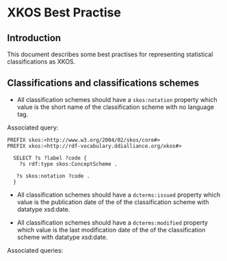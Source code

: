 # XKOS Best Practise

## Introduction

This document describes some best practises for representing statistical classifications as XKOS.

## Classifications and classifications schemes

* All classification schemes should have a `skos:notation` property which value is the short name of the classification scheme with no language tag.

Associated query:

```
PREFIX skos:<http://www.w3.org/2004/02/skos/core#>
PREFIX xkos:<http://rdf-vocabulary.ddialliance.org/xkos#>

  SELECT ?s ?label ?code {
    ?s rdf:type skos:ConceptScheme .
              
   ?s skos:notation ?code .
  }
```

* All classification schemes should have a `dcterms:issued` property which value is the publication date of the of the classification scheme with datatype xsd:date.

* All classification schemes should have a `dcterms:modified` property which value is the last modification date of the of the classification scheme with datatype xsd:date.

Associated queries: